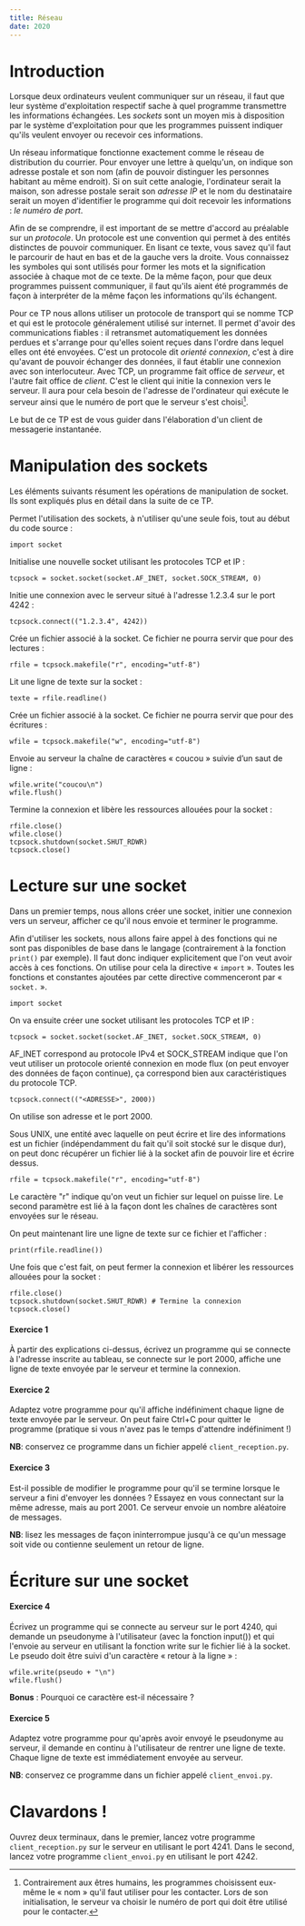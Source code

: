 ```yaml
---
title: Réseau
date: 2020
---
```


# Introduction

Lorsque deux ordinateurs veulent communiquer sur un réseau, il faut que leur
système d'exploitation respectif sache à quel programme transmettre les
informations échangées. Les *sockets* sont un moyen mis à disposition par le
système d'exploitation pour que les programmes puissent indiquer qu'ils veulent
envoyer ou recevoir ces informations.

Un réseau informatique fonctionne exactement comme le réseau de distribution du
courrier. Pour envoyer une lettre à quelqu'un, on indique son adresse postale et
son nom (afin de pouvoir distinguer les personnes habitant au même endroit). Si
on suit cette analogie, l'ordinateur serait la maison, son adresse postale
serait son *adresse IP* et le nom du destinataire serait un moyen d'identifier
le programme qui doit recevoir les informations : *le numéro de port*.

Afin de se comprendre, il est important de se mettre d'accord au préalable sur
un *protocole*. Un protocole est une convention qui permet à des entités
distinctes de pouvoir communiquer. En lisant ce texte, vous savez qu'il faut le
parcourir de haut en bas et de la gauche vers la droite. Vous connaissez les
symboles qui sont utilisés pour former les mots et la signification associée à
chaque mot de ce texte. De la même façon, pour que deux programmes puissent
communiquer, il faut qu'ils aient été programmés de façon à interpréter de la
même façon les informations qu'ils échangent.

Pour ce TP nous allons utiliser un protocole de transport qui se nomme TCP et
qui est le protocole généralement utilisé sur internet. Il permet d'avoir des
communications fiables : il retransmet automatiquement les données perdues et
s'arrange pour qu'elles soient reçues dans l'ordre dans lequel elles ont été
envoyées. C'est un protocole dit *orienté connexion*, c'est à dire qu'avant de
pouvoir échanger des données, il faut établir une connexion avec son
interlocuteur. Avec TCP, un programme fait office de *serveur*, et l'autre fait
office de *client*.  C'est le client qui initie la connexion vers le serveur. Il
aura pour cela besoin de l'adresse de l'ordinateur qui exécute le serveur ainsi
que le numéro de port que le serveur s'est choisi[^1].

Le but de ce TP est de vous guider dans l'élaboration d'un client de messagerie
instantanée.

# Manipulation des sockets

Les éléments suivants résument les opérations de manipulation de socket. Ils
sont expliqués plus en détail dans la suite de ce TP.

Permet l'utilisation des sockets, à n'utiliser qu'une seule fois, tout au début
du code source :

``` {.python}
import socket
```

Initialise une nouvelle socket utilisant les protocoles TCP et IP :

``` {.python}
tcpsock = socket.socket(socket.AF_INET, socket.SOCK_STREAM, 0)
```

Initie une connexion avec le serveur situé à l'adresse 1.2.3.4 sur le port 4242
:

``` {.python}
tcpsock.connect(("1.2.3.4", 4242))
```

Crée un fichier associé à la socket. Ce fichier ne pourra servir que pour des
lectures :

``` {.python}
rfile = tcpsock.makefile("r", encoding="utf-8")
```

Lit une ligne de texte sur la socket :

``` {.python}
texte = rfile.readline()
```

Crée un fichier associé à la socket. Ce fichier ne pourra servir que pour des
écritures :

``` {.python}
wfile = tcpsock.makefile("w", encoding="utf-8")
```

Envoie au serveur la chaîne de caractères « coucou » suivie d’un saut de ligne :

``` {.python}
wfile.write("coucou\n")
wfile.flush()
```

Termine la connexion et libère les ressources allouées pour la socket :

``` {.python}
rfile.close()
wfile.close()
tcpsock.shutdown(socket.SHUT_RDWR)
tcpsock.close()
```

# Lecture sur une socket

Dans un premier temps, nous allons créer une socket, initier une
connexion vers un serveur, afficher ce qu'il nous envoie et terminer le
programme.

Afin d'utiliser les sockets, nous allons faire appel à des fonctions qui
ne sont pas disponibles de base dans le langage (contrairement à la
fonction `print()` par exemple). Il faut donc indiquer explicitement que
l'on veut avoir accès à ces fonctions. On utilise pour cela la directive
« `import` ». Toutes les fonctions et constantes ajoutées par cette
directive commenceront par « `socket.` ».

``` {.python}
import socket
```

On va ensuite créer une socket utilisant les protocoles TCP et IP :

``` {.python}
tcpsock = socket.socket(socket.AF_INET, socket.SOCK_STREAM, 0)
```

AF_INET correspond au protocole IPv4 et SOCK_STREAM indique que l'on veut
utiliser un protocole orienté connexion en mode flux (on peut envoyer des
données de façon continue), ça correspond bien aux caractéristiques du protocole
TCP.

``` {.python}
tcpsock.connect(("<ADRESSE>", 2000))
```

On utilise son adresse et le port 2000.

Sous UNIX, une entité avec laquelle on peut écrire et lire des informations est
un fichier (indépendamment du fait qu'il soit stocké sur le disque dur), on peut
donc récupérer un fichier lié à la socket afin de pouvoir lire et écrire dessus.

``` {.python}
rfile = tcpsock.makefile("r", encoding="utf-8")
```

Le caractère "r" indique qu'on veut un fichier sur lequel on puisse lire. Le
second paramètre est lié à la façon dont les chaînes de caractères sont envoyées
sur le réseau.

On peut maintenant lire une ligne de texte sur ce fichier et l'afficher :

``` {.python}
print(rfile.readline())
```

Une fois que c'est fait, on peut fermer la connexion et libérer les
ressources allouées pour la socket :

``` {.python}
rfile.close()
tcpsock.shutdown(socket.SHUT_RDWR) # Termine la connexion
tcpsock.close()
```

#### Exercice 1

À partir des explications ci-dessus, écrivez un programme qui se connecte à
l'adresse inscrite au tableau, se connecte sur le port 2000, affiche une ligne
de texte envoyée par le serveur et termine la connexion.

#### Exercice 2

Adaptez votre programme pour qu'il affiche indéfiniment chaque ligne de texte
envoyée par le serveur. On peut faire Ctrl+C pour quitter le programme (pratique
si vous n'avez pas le temps d'attendre indéfiniment !)

**NB**: conservez ce programme dans un fichier appelé `client_reception.py`.

#### Exercice 3

Est-il possible de modifier le programme pour qu'il se termine lorsque le
serveur a fini d'envoyer les données ? Essayez en vous connectant sur la même
adresse, mais au port 2001. Ce serveur envoie un nombre aléatoire de messages.

**NB**: lisez les messages de façon ininterrompue jusqu'à ce qu'un message soit 
vide ou contienne seulement un retour de ligne.

# Écriture sur une socket

#### Exercice 4

Écrivez un programme qui se connecte au serveur sur le port 4240, qui demande un
pseudonyme à l'utilisateur (avec la fonction input()) et qui l'envoie au serveur
en utilisant la fonction write sur le fichier lié à la socket. Le pseudo doit
être suivi d'un caractère « retour à la ligne » :

``` {.python}
wfile.write(pseudo + "\n")
wfile.flush()
```

**Bonus** : Pourquoi ce caractère est-il nécessaire ?

#### Exercice 5

Adaptez votre programme pour qu'après avoir envoyé le pseudonyme au serveur, il
demande en continu à l'utilisateur de rentrer une ligne de texte. Chaque ligne
de texte est immédiatement envoyée au serveur.

**NB**: conservez ce programme dans un fichier appelé `client_envoi.py`.

# Clavardons !

Ouvrez deux terminaux, dans le premier, lancez votre programme
`client_reception.py` sur le serveur en utilisant le port 4241. Dans le second,
lancez votre programme `client_envoi.py` en utilisant le port 4242.

[^1]: Contrairement aux êtres humains, les programmes choisissent eux-même le «
  nom » qu'il faut utiliser pour les contacter. Lors de son initialisation, le
  serveur va choisir le numéro de port qui doit être utilisé pour le contacter.
